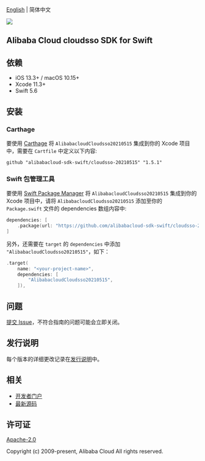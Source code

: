 [English](README.md) | 简体中文

![](https://aliyunsdk-pages.alicdn.com/icons/AlibabaCloud.svg)

## Alibaba Cloud cloudsso SDK for Swift

## 依赖

- iOS 13.3+ / macOS 10.15+
- Xcode 11.3+
- Swift 5.6

## 安装

### Carthage

要使用 [Carthage](https://github.com/Carthage/Carthage) 将 `AlibabacloudCloudsso20210515` 集成到你的 Xcode 项目中，需要在 `Cartfile` 中定义以下内容:

```ogdl
github "alibabacloud-sdk-swift/cloudsso-20210515" "1.5.1"
```

### Swift 包管理工具

要使用 [Swift Package Manager](https://swift.org/package-manager/) 将 `AlibabacloudCloudsso20210515` 集成到你的 Xcode 项目中，请将 `AlibabacloudCloudsso20210515` 添加至你的 `Package.swift` 文件的 dependencies 数组内容中:

```swift
dependencies: [
    .package(url: "https://github.com/alibabacloud-sdk-swift/cloudsso-20210515.git", from: "1.5.1")
]
```

另外，还需要在 `target` 的 `dependencies` 中添加 `"AlibabacloudCloudsso20210515"`，如下：

```swift
.target(
    name: "<your-project-name>",
    dependencies: [
        "AlibabacloudCloudsso20210515",
    ]),
```

## 问题

[提交 Issue](https://github.com/alibabacloud-sdk-swift/cloudsso-20210515/issues/new)，不符合指南的问题可能会立即关闭。

## 发行说明

每个版本的详细更改记录在[发行说明](./ChangeLog.txt)中。

## 相关

* [开发者门户](https://next.api.aliyun.com/home)
* [最新源码](https://github.com/alibabacloud-sdk-swift/cloudsso-20210515)

## 许可证

[Apache-2.0](http://www.apache.org/licenses/LICENSE-2.0)

Copyright (c) 2009-present, Alibaba Cloud All rights reserved.
